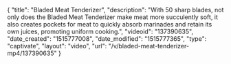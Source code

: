 {
    "title": "Bladed Meat Tenderizer",
    "description": "With 50 sharp blades, not only does the Bladed Meat Tenderizer make meat more succulently soft, it also creates pockets for meat to quickly absorb marinades and retain its own juices, promoting uniform cooking.",
    "videoid": "137390635",
    "date_created": "1515777008",
    "date_modified": "1515777365",
    "type": "captivate",
    "layout": "video",
    "url": "\/v\/bladed-meat-tenderizer-mp4\/137390635"
}